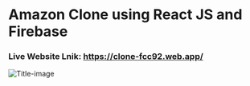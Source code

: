 # Amazon Clone using React JS and Firebase

### Live Website Lnik: https://clone-fcc92.web.app/

![Title-image](https://github.com/nitish1310/amazon-clone/blob/master/public/amazon-clone.JPG)

